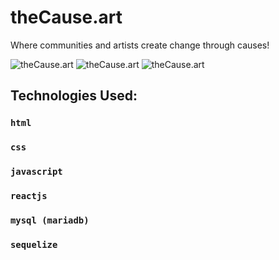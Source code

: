 # theCause.art

Where communities and artists create change through causes!

![theCause.art](http://url/to/img.png)
![theCause.art](http://url/to/img.png)
![theCause.art](http://url/to/img.png)

## Technologies Used:
### `html`
### `css`
### `javascript`
### `reactjs`
### `mysql (mariadb)`
### `sequelize`

